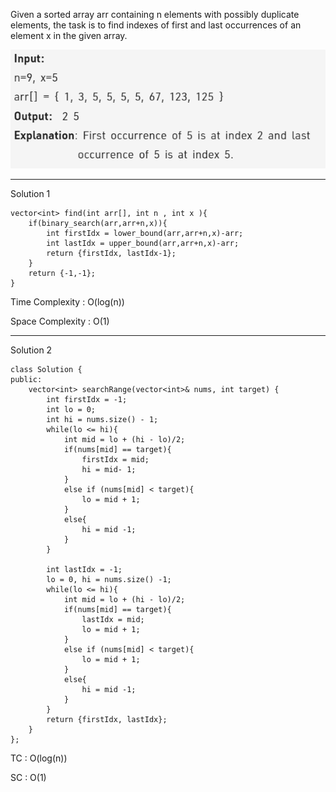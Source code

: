 Given a sorted array arr containing n elements with possibly duplicate elements, the task is to find indexes of first and last occurrences of an element x in the given array.

![](/images/firstLastidx.PNG)
<hr>

Solution 1


```
vector<int> find(int arr[], int n , int x ){
    if(binary_search(arr,arr+n,x)){
        int firstIdx = lower_bound(arr,arr+n,x)-arr;
        int lastIdx = upper_bound(arr,arr+n,x)-arr;
        return {firstIdx, lastIdx-1};
    }
    return {-1,-1};
}
```
Time Complexity : O(log(n))

Space Complexity : O(1)

<hr>

Solution 2

```
class Solution {
public:
    vector<int> searchRange(vector<int>& nums, int target) {
        int firstIdx = -1;
        int lo = 0;
        int hi = nums.size() - 1;
        while(lo <= hi){
            int mid = lo + (hi - lo)/2;
            if(nums[mid] == target){
                firstIdx = mid;
                hi = mid- 1;
            }
            else if (nums[mid] < target){
                lo = mid + 1;
            }
            else{
                hi = mid -1;
            }
        }
        
        int lastIdx = -1;
        lo = 0, hi = nums.size() -1;
        while(lo <= hi){
            int mid = lo + (hi - lo)/2;
            if(nums[mid] == target){
                lastIdx = mid;
                lo = mid + 1;
            }
            else if (nums[mid] < target){
                lo = mid + 1;
            }
            else{
                hi = mid -1;
            }
        }
        return {firstIdx, lastIdx};
    }
};
```

TC : O(log(n))

SC : O(1)